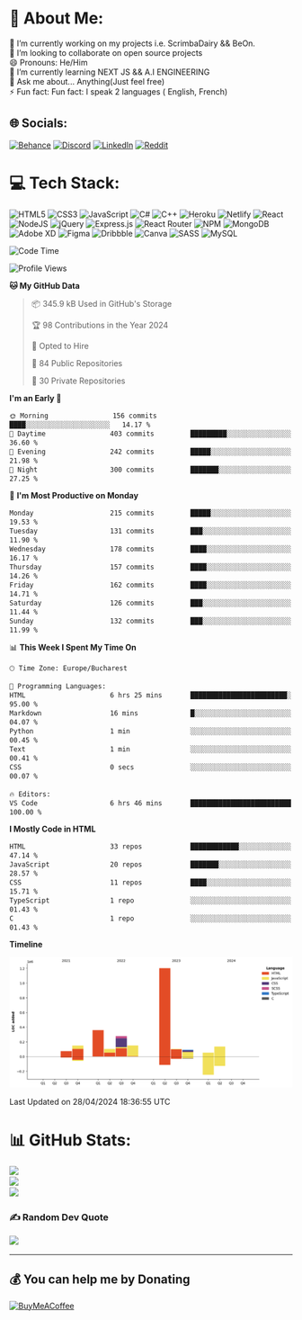 # 💫 About Me:
🔭 I’m currently working on my projects i.e. ScrimbaDairy && BeOn. <br>👯 I’m looking to collaborate on open source projects<br>😄 Pronouns: He/Him<br>🌱 I’m currently learning NEXT JS && A.I ENGINEERING<br>💬 Ask me about... Anything(Just feel free)<br>⚡ Fun fact: Fun fact: I speak 2 languages ( English, French)


## 🌐 Socials:
[![Behance](https://img.shields.io/badge/Behance-1769ff?logo=behance&logoColor=white)](https://behance.net/https://www.behance.net/leroyyoumbi) [![Discord](https://img.shields.io/badge/Discord-%237289DA.svg?logo=discord&logoColor=white)](htttps://discord.gg/Leroy#0512) [![LinkedIn](https://img.shields.io/badge/LinkedIn-%230077B5.svg?logo=linkedin&logoColor=white)](https://linkedin.com/in/https://www.linkedin.com/in/tanguy-leroy-k-youmbi-a02261206/) [![Reddit](https://img.shields.io/badge/Reddit-%23FF4500.svg?logo=Reddit&logoColor=white)](https://reddit.com/user/https://www.reddit.com/user/Fit_Look_9286) 

# 💻 Tech Stack:
![HTML5](https://img.shields.io/badge/html5-%23E34F26.svg?style=flat&logo=html5&logoColor=white) ![CSS3](https://img.shields.io/badge/css3-%231572B6.svg?style=flat&logo=css3&logoColor=white) ![JavaScript](https://img.shields.io/badge/javascript-%23323330.svg?style=flat&logo=javascript&logoColor=%23F7DF1E) ![C#](https://img.shields.io/badge/c%23-%23239120.svg?style=flat&logo=c-sharp&logoColor=white) ![C++](https://img.shields.io/badge/c++-%2300599C.svg?style=flat&logo=c%2B%2B&logoColor=white) ![Heroku](https://img.shields.io/badge/heroku-%23430098.svg?style=flat&logo=heroku&logoColor=white) ![Netlify](https://img.shields.io/badge/netlify-%23000000.svg?style=flat&logo=netlify&logoColor=#00C7B7) ![React](https://img.shields.io/badge/react-%2320232a.svg?style=flat&logo=react&logoColor=%2361DAFB) ![NodeJS](https://img.shields.io/badge/node.js-6DA55F?style=flat&logo=node.js&logoColor=white) ![jQuery](https://img.shields.io/badge/jquery-%230769AD.svg?style=flat&logo=jquery&logoColor=white) ![Express.js](https://img.shields.io/badge/express.js-%23404d59.svg?style=flat&logo=express&logoColor=%2361DAFB) ![React Router](https://img.shields.io/badge/React_Router-CA4245?style=flat&logo=react-router&logoColor=white) ![NPM](https://img.shields.io/badge/NPM-%23000000.svg?style=flat&logo=npm&logoColor=white) ![MongoDB](https://img.shields.io/badge/MongoDB-%234ea94b.svg?style=flat&logo=mongodb&logoColor=white) ![Adobe XD](https://img.shields.io/badge/Adobe%20XD-470137?style=flat&logo=Adobe%20XD&logoColor=#FF61F6) 	![Figma](https://img.shields.io/badge/figma-%23F24E1E.svg?style=flat&logo=figma&logoColor=white) ![Dribbble](https://img.shields.io/badge/Dribbble-EA4C89?style=flat&logo=dribbble&logoColor=white) ![Canva](https://img.shields.io/badge/Canva-%2300C4CC.svg?style=flat&logo=Canva&logoColor=white) ![SASS](https://img.shields.io/badge/SASS-hotpink.svg?style=flat&logo=SASS&logoColor=white) ![MySQL](https://img.shields.io/badge/mysql-%2300f.svg?style=flat&logo=mysql&logoColor=white)

<!--START_SECTION:waka-->
![Code Time](http://img.shields.io/badge/Code%20Time-650%20hrs%2036%20mins-blue)

![Profile Views](http://img.shields.io/badge/Profile%20Views-6-blue)

**🐱 My GitHub Data** 

> 📦 345.9 kB Used in GitHub's Storage 
 > 
> 🏆 98 Contributions in the Year 2024
 > 
> 💼 Opted to Hire
 > 
> 📜 84 Public Repositories 
 > 
> 🔑 30 Private Repositories 
 > 
**I'm an Early 🐤** 

```text
🌞 Morning                156 commits         ████░░░░░░░░░░░░░░░░░░░░░   14.17 % 
🌆 Daytime                403 commits         █████████░░░░░░░░░░░░░░░░   36.60 % 
🌃 Evening                242 commits         █████░░░░░░░░░░░░░░░░░░░░   21.98 % 
🌙 Night                  300 commits         ███████░░░░░░░░░░░░░░░░░░   27.25 % 
```
📅 **I'm Most Productive on Monday** 

```text
Monday                   215 commits         █████░░░░░░░░░░░░░░░░░░░░   19.53 % 
Tuesday                  131 commits         ███░░░░░░░░░░░░░░░░░░░░░░   11.90 % 
Wednesday                178 commits         ████░░░░░░░░░░░░░░░░░░░░░   16.17 % 
Thursday                 157 commits         ████░░░░░░░░░░░░░░░░░░░░░   14.26 % 
Friday                   162 commits         ████░░░░░░░░░░░░░░░░░░░░░   14.71 % 
Saturday                 126 commits         ███░░░░░░░░░░░░░░░░░░░░░░   11.44 % 
Sunday                   132 commits         ███░░░░░░░░░░░░░░░░░░░░░░   11.99 % 
```


📊 **This Week I Spent My Time On** 

```text
🕑︎ Time Zone: Europe/Bucharest

💬 Programming Languages: 
HTML                     6 hrs 25 mins       ████████████████████████░   95.00 % 
Markdown                 16 mins             █░░░░░░░░░░░░░░░░░░░░░░░░   04.07 % 
Python                   1 min               ░░░░░░░░░░░░░░░░░░░░░░░░░   00.45 % 
Text                     1 min               ░░░░░░░░░░░░░░░░░░░░░░░░░   00.41 % 
CSS                      0 secs              ░░░░░░░░░░░░░░░░░░░░░░░░░   00.07 % 

🔥 Editors: 
VS Code                  6 hrs 46 mins       █████████████████████████   100.00 % 
```

**I Mostly Code in HTML** 

```text
HTML                     33 repos            ████████████░░░░░░░░░░░░░   47.14 % 
JavaScript               20 repos            ███████░░░░░░░░░░░░░░░░░░   28.57 % 
CSS                      11 repos            ████░░░░░░░░░░░░░░░░░░░░░   15.71 % 
TypeScript               1 repo              ░░░░░░░░░░░░░░░░░░░░░░░░░   01.43 % 
C                        1 repo              ░░░░░░░░░░░░░░░░░░░░░░░░░   01.43 % 
```



**Timeline**

![Lines of Code chart](https://raw.githubusercontent.com/Mr-Roy-alt/Mr-Roy-alt/main/assets/bar_graph.png)


 Last Updated on 28/04/2024 18:36:55 UTC
<!--END_SECTION:waka-->

# 📊 GitHub Stats:
![](https://github-readme-stats.vercel.app/api?username=Mr-Roy-alt&theme=dark&hide_border=false&include_all_commits=false&count_private=false)<br/>
![](https://github-readme-streak-stats.herokuapp.com/?user=Mr-Roy-alt&theme=dark&hide_border=false)<br/>
![](https://github-readme-stats.vercel.app/api/top-langs/?username=Mr-Roy-alt&theme=dark&hide_border=false&include_all_commits=false&count_private=false&layout=compact)

### ✍️ Random Dev Quote
![](https://quotes-github-readme.vercel.app/api?type=horizontal&theme=radical)

---
## 💰 You can help me by Donating
  [![BuyMeACoffee](https://img.shields.io/badge/Buy%20Me%20a%20Coffee-ffdd00?style=for-the-badge&logo=buy-me-a-coffee&logoColor=black)](https://buymeacoffee.com/https://www.buymeacoffee.com/leroyyoumb4) 

  <!-- Proudly created with GPRM ( https://gprm.itsvg.in ) -->
  
